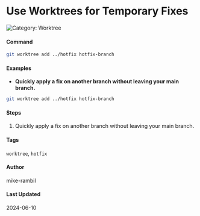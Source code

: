 # Use Worktrees for Temporary Fixes


![Category: Worktree](https://img.shields.io/badge/Category-Worktree-blue)

#### Command
```sh
git worktree add ../hotfix hotfix-branch
```

#### Examples
- **Quickly apply a fix on another branch without leaving your main branch.**


```sh
git worktree add ../hotfix hotfix-branch
```


#### Steps
1. Quickly apply a fix on another branch without leaving your main branch.


#### Tags
`worktree`, `hotfix`

#### Author
mike-rambil

#### Last Updated
2024-06-10
